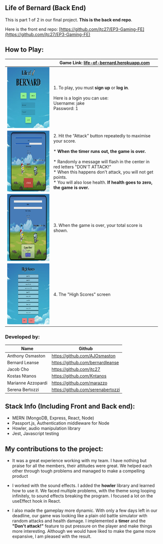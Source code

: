 ## Life of Bernard (Back End)

This is part 1 of 2 in our final project.  **This is the back end repo**.  

Here is the front end repo: [https://github.com/jtc27/EP3-Gaming-FE](https://github.com/jtc27/EP3-Gaming-FE)

## How to Play:
|| Game Link:  [life-of-bernard.herokuapp.com](https://life-of-bernard.herokuapp.com/) |
| -- | -- |
| <img src="https://raw.githubusercontent.com/jtc27/EP3-Gaming-BE/main/img/lob-1.png" height="200"> | 1. To play, you must **sign up** or **log in**. <br><br> Here is a login you can use:<br> Username: jake<br> Password: 1 |
| <img src="https://raw.githubusercontent.com/jtc27/EP3-Gaming-BE/main/img/lob-2.png" height="200"> | 2. Hit the “Attack” button repeatedly to maximise your score. <br><br> * **When the timer runs out, the game is over.** <br><br> * Randomly a message will flash in the center in red letters "DON'T ATTACK!" <br>* When this happens don't attack, you will not get points.  <br>* You will also lose health.  **If health goes to zero, the game is over.** |
|  <img src="https://raw.githubusercontent.com/jtc27/EP3-Gaming-BE/main/img/lob-3.png" height="220">  | 3. When the game is over, your total score is shown. |
|  <img src="https://raw.githubusercontent.com/jtc27/EP3-Gaming-BE/main/img/lob-4.png" height="200">  | 4. The "High Scores" screen |

### Developed by:
| Name | Github |
| -- | -- |
| Anthony Osmaston | https://github.com/AJOsmaston |
| Bernard Leanse | https://github.com/bernardleanse |
| Jacob Cho | https://github.com/jtc27 |
| Kostas Ntanos | https://github.com/Kntanos |
| Marianne Azzopardi | https://github.com/marazzo |
| Serena Bertozzi | https://github.com/serenabertozzi |

## Stack Info (Including Front and Back end):
- MERN (MongoDB, Express, React, Node)
- Passport.js, Authentication middleware for Node
- Howler, audio manipulation library
- Jest, Javascript testing

## My contributions to the project:

- It was a great experience working with my team.  I have nothing but praise for all the members, their attitudes were great.  We helped each other through tough problems and managed to make a compelling product

- I worked with the sound effects.  I added the **howler** library and learned how to use it.  We faced multiple problems, with the theme song looping infinitely, to sound effects breaking the program.  I focused a lot on the useEffect hook in React.

- I also made the gameplay more dynamic.  With only a few days left in our deadline, our game was looking like a plain old battle simulator with random attacks and health damage.  I implemented a **timer** and the **"Don't attack!"** feature to put pressure on the player and make things more interesting.  Although we would have liked to make the game more expansive, I am pleased with the result.

